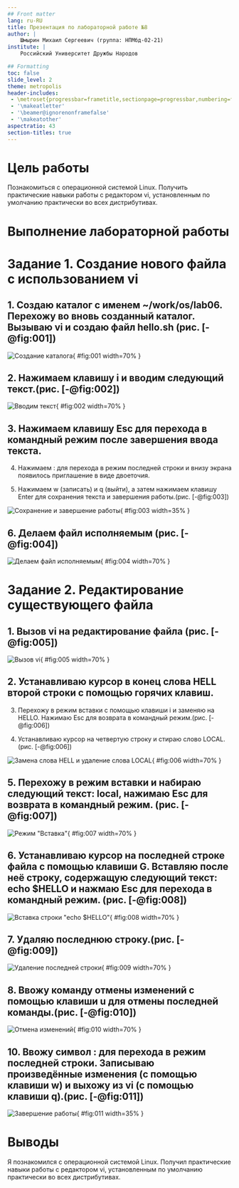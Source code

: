 ```yaml
---
## Front matter
lang: ru-RU
title: Презентация по лабораторной работе №8
author: |
	Шмырин Михаил Сергеевич (группа: НПМбд-02-21)
institute: |
	Российский Университет Дружбы Народов

## Formatting
toc: false
slide_level: 2
theme: metropolis
header-includes: 
 - \metroset{progressbar=frametitle,sectionpage=progressbar,numbering=fraction}
 - '\makeatletter'
 - '\beamer@ignorenonframefalse'
 - '\makeatother'
aspectratio: 43
section-titles: true
---
```


# Цель работы

Познакомиться с операционной системой Linux. Получить практические навыки работы с редактором vi, установленным по умолчанию практически во всех дистрибутивах.

# Выполнение лабораторной работы

# Задание 1. Создание нового файла с использованием vi

## 1. Создаю каталог с именем ~/work/os/lab06. Перехожу во вновь созданный каталог. Вызываю vi и создаю файл hello.sh (рис. [-@fig:001])

![Создание каталога](image/1.jpg){ #fig:001 width=70% }

## 2. Нажимаем клавишу i и вводим следующий текст.(рис. [-@fig:002])

![Вводим текст](image/2.jpg){ #fig:002 width=70% }

## 3. Нажимаем клавишу Esc для перехода в командный режим после завершения ввода текста. 

4. Нажимаем : для перехода в режим последней строки и внизу экрана появилось приглашение в виде двоеточия.

5. Нажимаем w (записать) и q (выйти), а затем нажимаем клавишу Enter для сохранения текста и завершения работы.(рис. [-@fig:003])

![Сохранение и завершение работы](image/3.jpg){ #fig:003 width=35% }

## 6. Делаем файл исполняемым (рис. [-@fig:004])

![Делаем файл исполняемым](image/4.jpg){ #fig:004 width=70% }

# Задание 2. Редактирование существующего файла

## 1. Вызов vi на редактирование файла (рис. [-@fig:005])

![Вызов vi](image/5.jpg){ #fig:005 width=70% }

## 2. Устанавливаю курсор в конец слова HELL второй строки с помощью горячих клавиш.

3. Перехожу в режим вставки с помощью клавиши i и заменяю на HELLO. Нажимаю Esc для возврата в командный режим.(рис. [-@fig:006])

4. Устанавливаю курсор на четвертую строку и стираю слово LOCAL. (рис. [-@fig:006])

![Замена слова HELL и удаление слова LOCAL](image/6.jpg){ #fig:006 width=70% }

## 5. Перехожу в режим вставки и набираю следующий текст: local, нажимаю Esc для возврата в командный режим. (рис. [-@fig:007])

![Режим "Вставка"](image/7.jpg){ #fig:007 width=70% }

## 6. Устанавливаю курсор на последней строке файла с помощью клавиши G. Вставляю после неё строку, содержащую следующий текст: echo $HELLO и нажмаю Esc для перехода в командный режим. (рис. [-@fig:008])

![Вставка строки "echo $HELLO"](image/8.jpg){ #fig:008 width=70% }

## 7. Удаляю последнюю строку.(рис. [-@fig:009])

![Удаление последней строки](image/7.jpg){ #fig:009 width=70% }

## 8. Ввожу команду отмены изменений с помощью клавиши u для отмены последней команды.(рис. [-@fig:010])

![Отмена изменений](image/9.jpg){ #fig:010 width=70% }

## 10. Ввожу символ : для перехода в режим последней строки. Записываю произведённые изменения (с помощью клавиши w) и выхожу из vi (с помощью клавиши q).(рис. [-@fig:011])

![Завершение работы](image/3.jpg){ #fig:011 width=35% }

# Выводы

Я познакомился с операционной системой Linux. Получил практические навыки работы с редактором  vi, установленным по умолчанию практически во всех дистрибутивах.
